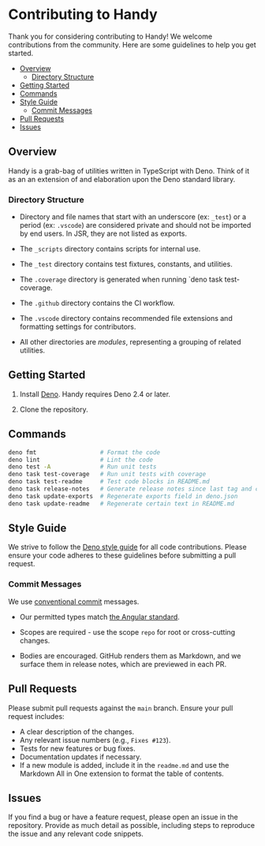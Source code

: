 # Contributing to Handy

Thank you for considering contributing to Handy! We welcome contributions from the community. Here are some guidelines to help you get started.

- [Overview](#overview)
  - [Directory Structure](#directory-structure)
- [Getting Started](#getting-started)
- [Commands](#commands)
- [Style Guide](#style-guide)
  - [Commit Messages](#commit-messages)
- [Pull Requests](#pull-requests)
- [Issues](#issues)

## Overview

Handy is a grab-bag of utilities written in TypeScript with Deno. Think of it as an an extension of and elaboration upon the Deno standard library.

### Directory Structure

- Directory and file names that start with an underscore (ex: `_test`) or a period (ex: `.vscode`) are considered private and should not be imported by end users. In JSR, they are not listed as exports.

- The `_scripts` directory contains scripts for internal use.

- The `_test` directory contains test fixtures, constants, and utilities.

- The `.coverage` directory is generated when running `deno task test-coverage.

- The `.github` directory contains the CI workflow.

- The `.vscode` directory contains recommended file extensions and formatting settings for contributors.

- All other directories are _modules_, representing a grouping of related utilities.

## Getting Started

1. Install [Deno](https://docs.deno.com/runtime/#install-deno). Handy requires Deno 2.4 or later.

2. Clone the repository.

## Commands

```bash
deno fmt                  # Format the code
deno lint                 # Lint the code
deno test -A              # Run unit tests
deno task test-coverage   # Run unit tests with coverage
deno task test-readme     # Test code blocks in README.md
deno task release-notes   # Generate release notes since last tag and copy to clipboard
deno task update-exports  # Regenerate exports field in deno.json
deno task update-readme   # Regenerate certain text in README.md
```

## Style Guide

We strive to follow the [Deno style guide](https://docs.deno.com/runtime/contributing/style_guide/) for all code contributions. Please ensure your code adheres to these guidelines before submitting a pull request.

### Commit Messages

We use [conventional commit](https://www.conventionalcommits.org/en/v1.0.0/) messages.

- Our permitted types match [the Angular standard](https://github.com/angular/angular/blob/main/contributing-docs/commit-message-guidelines.md#type).

- Scopes are required - use the scope `repo` for root or cross-cutting changes.

- Bodies are encouraged. GitHub renders them as Markdown, and we surface them in release notes, which are previewed in each PR.

## Pull Requests

Please submit pull requests against the `main` branch. Ensure your pull request includes:

- A clear description of the changes.
- Any relevant issue numbers (e.g., `Fixes #123`).
- Tests for new features or bug fixes.
- Documentation updates if necessary.
- If a new module is added, include it in the `readme.md` and use the Markdown All in One extension to format the table of contents.

## Issues

If you find a bug or have a feature request, please open an issue in the repository. Provide as much detail as possible, including steps to reproduce the issue and any relevant code snippets.
